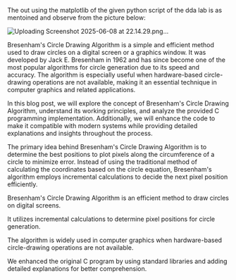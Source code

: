 The out using the matplotlib of the given python script of the dda lab is as mentoined and observe from the picture below:


![Uploading Screenshot 2025-06-08 at 22.14.29.png…]()




Bresenham's Circle Drawing Algorithm is a simple and efficient method used to draw circles on a digital screen or a graphics window. It was developed by Jack E. Bresenham in 1962 and has since become one of the most popular algorithms for circle generation due to its speed and accuracy. The algorithm is especially useful when hardware-based circle-drawing operations are not available, making it an essential technique in computer graphics and related applications.

In this blog post, we will explore the concept of Bresenham's Circle Drawing Algorithm, understand its working principles, and analyze the provided C programming implementation. Additionally, we will enhance the code to make it compatible with modern systems while providing detailed explanations and insights throughout the process.

The primary idea behind Bresenham's Circle Drawing Algorithm is to determine the best positions to plot pixels along the circumference of a circle to minimize error. Instead of using the traditional method of calculating the coordinates based on the circle equation, Bresenham's algorithm employs incremental calculations to decide the next pixel position efficiently.

Bresenham's Circle Drawing Algorithm is an efficient method to draw circles on digital screens.

It utilizes incremental calculations to determine pixel positions for circle generation.

The algorithm is widely used in computer graphics when hardware-based circle-drawing operations are not available.

We enhanced the original C program by using standard libraries and adding detailed explanations for better comprehension.
